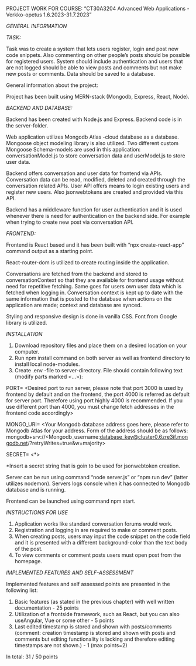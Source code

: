 PROJECT WORK FOR COURSE: “CT30A3204 Advanced Web Applications - Verkko-opetus 1.6.2023-31.7.2023”

_GENERAL INFORMATION_

_TASK:_

Task was to create a system that lets users register, login and post new code snippets. Also commenting on other people’s posts should be possible for registered users. System should include authentication and users that are not logged should be able to view posts and comments but not make new posts or comments. Data should be saved to a database. 

General information about the project:

Project has been built using MERN-stack (Mongodb, Express, React, Node).

_BACKEND AND DATABASE:_

Backend has been created with Node.js and Express. Backend code is in the server-folder.

Web application utilizes Mongodb Atlas -cloud database as a database. Mongoose object modeling library is also utilized. Two different custom Mongoose Schema-models are used in this application: conversationModel.js to store conversation data and userModel.js to store user data.

Backend offers conversation and user data for frontend via APIs. Conversation data can be read, modified, deleted and created through the conversation related APIs. User API offers means to login existing users and register new users. Also jsonwebtokens are created and provided via this API. 

Backend has a middleware function for user authentication and it is used whenever there is need for authentication on the backend side. For example when trying to create new post via conversation API.

_FRONTEND:_ 

Frontend is React based and it has been built with “npx create-react-app” command output as a starting point. 

React-router-dom is utilized to create routing inside the application. 

Conversations are fetched from the backend and stored to conversationContext so that they are available for frontend usage without need for repetitive fetching. Same goes for users own user data which is fetched when logging in. Conversation context is kept up to date with the same information that is posted to the database when actions on the application are made; context and database are synced. 

Styling and responsive design is done in vanilla CSS. Font from Google library is utilized.

_INSTALLATION_

1. Download repository files and place them on a desired location on your computer.
2. Run npm install command on both server as well as frontend directory to install local node-modules.
3. Create .env -file to server-directory. File should contain following text (modify parts marked <...>): 

PORT= <Desired port to run server, please note that port 3000 is used by frontend by default and on the frontend, the port 4000 is referred as default for server port. Therefore using port highly 4000 is recommended. If you use different port than 4000, you must change fetch addresses in the frontend code accordingly>

MONGO_URI= <Your Mongodb database address goes here, please refer to Mongodb Atlas for your address. Form of the address should be as follows: mongodb+srv://<Mongodb_username:database_key@cluster0.6zre3if.mongodb.net/?retryWrites=true&w=majority>

SECRET= <*>

*Insert a secret string that is goin to be used for jsonwebtoken creation.

Server can be run using command “node server.js” or “npm run dev” (latter utilizes nodemon). Servers logs console when it has connected to Mongodb database and is running.

Frontend can be launched using command npm start.

_INSTRUCTIONS FOR USE_

1. Application works like standard conversation forums would work.
2. Registration and logging in are required to make or comment posts.
3. When creating posts, users may input the code snippet on the code field and it is presented with a different background-color than the text body of the post.
4. To view comments or comment posts users must open post from the homepage.

_IMPLEMENTED FEATURES AND SELF-ASSESSMENT_

Implemented features and self assessed points are presented in the following list:

1. Basic features (as stated in the previous chapter) with well written documentation - 25 points
2. Utilization of a frontside framework, such as React, but you can also useAngular, Vue or some other - 5 points
3. Last edited timestamp is stored and shown with posts/comments (comment: creation timestamp is stored and shown with posts and comments but editing functionality is lacking and therefore editing timestamps are not shown.) - 1 (max points=2)

In total:
31 / 50 points



